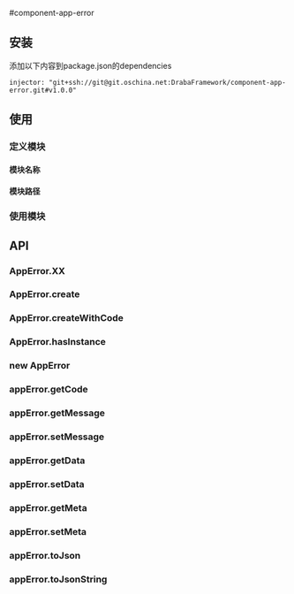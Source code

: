 #component-app-error

## 安装 ##

添加以下内容到package.json的dependencies

    injector: "git+ssh://git@git.oschina.net:DrabaFramework/component-app-error.git#v1.0.0"

## 使用 ##

### 定义模块 ###

#### 模块名称 ####

#### 模块路径 ####

### 使用模块 ###

## API ##

### AppError.XX ###

### AppError.create ###

### AppError.createWithCode ###

### AppError.hasInstance ###

### new AppError ###

### appError.getCode ###

### appError.getMessage ###

### appError.setMessage ###

### appError.getData ###

### appError.setData ###

### appError.getMeta ###

### appError.setMeta ###

### appError.toJson ###

### appError.toJsonString ###
